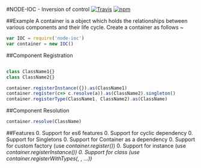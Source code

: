 #NODE-IOC - Inversion of control [![Travis](https://img.shields.io/travis/tusharmath/ioc.svg)]() [![npm](https://img.shields.io/npm/v/node-ioc.svg)]()


##Example
A container is a object which holds the relationships between various components and their life cycle. Create a container as follows ~

```js
var IOC = require('node-ioc')
var container = new IOC()
```


##Component Registration
```js

class ClassName1{}
class ClassName2{}

container.registerInstance({}).as(ClassName1)
container.register(c=> c.resolve(a)).as(ClassName2).singleton()
container.registerType(ClassName1, ClassName2).as(ClassName)
```

##Component Resolution
```js
container.resolve(ClassName)
```

##Features
0. Support for es6 features
0. Support for cyclic dependency
0. Support for Singletons
0. Support for Container as a dependency
0. Support for custom factory (use *container.register(<lambda>)*)
0. Support for instance (use *container.registerInstance(<Object>)*)
0. Support for class (use *container.registerWithTypes(<class1>, <class2>, <class3> ...)*)
